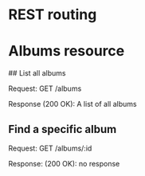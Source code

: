 # REST routing

# Albums resource

## List all albums

Request: GET /albums

Response (200 OK): A list of all albums

## Find a specific album

Request: GET /albums/:id

Response: (200 OK): no response